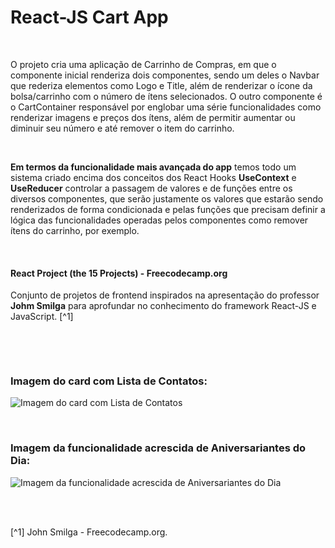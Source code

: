 # React-JS Cart App

<br />


O projeto cria uma aplicação de Carrinho de Compras, em que o componente inicial renderiza dois componentes, sendo um deles o Navbar que rederiza elementos como Logo e Title, além de renderizar o ícone da bolsa/carrinho com o número de ítens selecionados.
O outro componente é o CartContainer responsável por englobar uma série funcionalidades como renderizar imagens e preços dos ítens, além de permitir aumentar ou diminuir seu número e até remover o item do carrinho.
 

<br />

**Em termos da funcionalidade mais avançada do app** temos todo um sistema criado encima dos conceitos dos React Hooks **UseContext** e **UseReducer** controlar a passagem de valores e de funções entre os diversos componentes, que serão justamente os valores que estarão sendo renderizados de forma condicionada e pelas funções que precisam definir a lógica das funcionalidades operadas pelos componentes como remover ítens do carrinho, por exemplo. 


<br />

#### React Project (the 15 Projects) - Freecodecamp.org

Conjunto de projetos de frontend inspirados na apresentação do professor **Johm Smilga** para aprofundar no conhecimento do framework React-JS e JavaScript. [^1]

<br />

[]()

<br />

### Imagem do card com Lista de Contatos:

![Imagem do card com Lista de Contatos](/public/images/lista-de-contatos.png)

<br />

### Imagem da funcionalidade acrescida de Aniversariantes do Dia:

![Imagem da funcionalidade acrescida de Aniversariantes do Dia](/public/images/aniversariantes-do-dia.png)

<br />
<br />

[^1] John Smilga - Freecodecamp.org.
